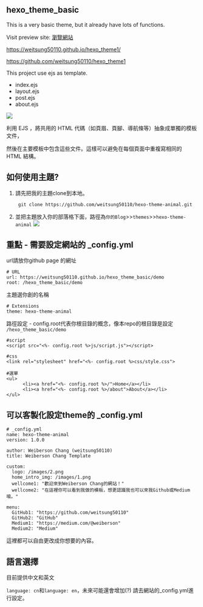 ## hexo_theme_basic
This is a very basic theme, but it already have lots of functions.

Visit preview site: [瀏覽網站](https://weitsung50110.github.io/hexo_theme1/)

https://weitsung50110.github.io/hexo_theme1/

https://github.com/weitsung50110/hexo_theme1

This project use ejs as template.
- index.ejs
- layout.ejs
- post.ejs
- about.ejs

![](https://raw.githubusercontent.com/weitsung50110/hexo_theme_basic/main/github_img/a2.png)

利用 EJS ，將共用的 HTML 代碼（如頁眉、頁腳、導航條等）抽象成單獨的模板文件，

然後在主要模板中包含這些文件。這樣可以避免在每個頁面中重複寫相同的 HTML 結構。

## 如何使用主題?
1. 請先把我的主題clone到本地。

        git clone https://github.com/weitsung50110/hexo-theme-animal.git

2. 並把主題放入你的部落格下面，路徑為`你的Blog`>>`themes`>>`hexo-theme-animal`
![](https://raw.githubusercontent.com/weitsung50110/hexo-theme-animal/main/github_img/a3.png)

## 重點 - 需要設定網站的 _config.yml
url請放你github page 的網址

    # URL
    url: https://weitsung50110.github.io/hexo_theme_basic/demo
    root: /hexo_theme_basic/demo

主題選你創的名稱

    # Extensions
    theme: hexo-theme-animal

路徑設定 - config.root代表你根目錄的概念，像本repo的根目錄是設定 `/hexo_theme_basic/demo`

    #script
    <script src="<%- config.root %>js/script.js"></script>

    #css
    <link rel="stylesheet" href="<%- config.root %>css/style.css">  

    #選單
    <ul>
          <li><a href="<%- config.root %>/">Home</a></li>
          <li><a href="<%- config.root %>/about">About</a></li>
    </ul>
    
## 可以客製化設定theme的 _config.yml

    # _config.yml
    name: hexo-theme-animal
    version: 1.0.0
    
    author: Weiberson Chang (weitsung50110)
    title: Weiberson Chang Template
    
    custom:
      logo: /images/2.png
      home_intro_img: /images/1.png
      wellcome1: "歡迎來到Weiberson Chang的網站！"
      wellcome2: "在這裡你可以看到我做的模板，想更認識我也可以來我Github或Medium唷。"
    
    menu:
      GitHub1: "https://github.com/weitsung50110"
      GitHub2: "GitHub"
      Medium1: "https://medium.com/@weiberson"
      Medium2: "Medium"

這裡都可以自由更改成你想要的內容。

## 語言選擇
目前提供中文和英文

`language: cn`和`language: en`，未來可能還會增加(?) 請去網站的_config.yml進行設定。
